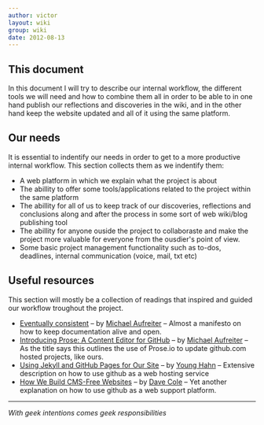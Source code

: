 ```yaml
---
author: victor  
layout: wiki  
group: wiki  
date: 2012-08-13  
---
```


## This document

In this document I will try to describe our internal workflow, the different tools we will need and how to combine them all in order to be able to in one hand publish our reflections and discoveries in the wiki, and in the other hand keep the website updated and all of it using the same platform.

## Our needs

It is essential to indentify our needs in order to get to a more productive internal workflow. This section collects them as we indentify them:

* A web platform in which we explain what the project is about
* The abillity to offer some tools/applications related to the project within the same platform
* The abillity for all of us to keep track of our discoveries, reflections and conclusions along and after the process in some sort of web wiki/blog publishing tool
* The abillity for anyone ouside the project to collaboraste and make the project more valuable for everyone from the ousdier's point of view.
* Some basic project management functionality such as to-dos, deadlines, internal communication (voice, mail, txt etc)

## Useful resources

This section will mostly be a collection of readings that inspired and guided our workflow troughout the project.

* [Eventually consistent](http://prose.io/help/eventually-consistent.html) – by  [Michael Aufreiter](https://github.com/michael) – Almost a manifesto on how to keep documentation alive and open.
* [Introducing Prose: A Content Editor for GitHub](http://rdd.me/kpglkuwl) – by  [Michael Aufreiter](https://github.com/michael) – As the title says this outlines the use of Prose.io to update github.com hosted projects, like ours.
* [Using Jekyll and GitHub Pages for Our Site](http://rdd.me/urh4e7ni) – by [Young Hahn](https://github.com/yhahn) – Extensive description on how to use github as a web hosting service
* [How We Build CMS-Free Websites](http://rdd.me/v8scoivo) – by [Dave Cole](https://github.com/dhcole) – Yet another explanation on how to use github as a web support platform.

----
*With geek intentions comes geek responsibilities*